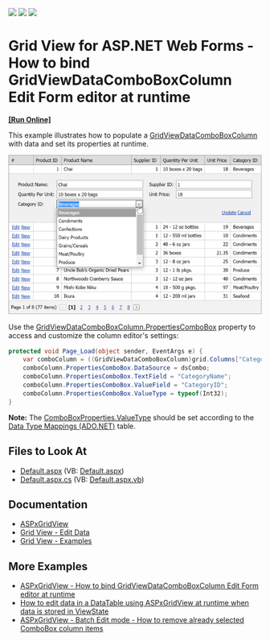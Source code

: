 <!-- default badges list -->
![](https://img.shields.io/endpoint?url=https://codecentral.devexpress.com/api/v1/VersionRange/128533412/14.2.3%2B)
[![](https://img.shields.io/badge/Open_in_DevExpress_Support_Center-FF7200?style=flat-square&logo=DevExpress&logoColor=white)](https://supportcenter.devexpress.com/ticket/details/E3591)
[![](https://img.shields.io/badge/📖_How_to_use_DevExpress_Examples-e9f6fc?style=flat-square)](https://docs.devexpress.com/GeneralInformation/403183)
<!-- default badges end -->

# Grid View for ASP.NET Web Forms - How to bind GridViewDataComboBoxColumn Edit Form editor at runtime

<!-- run online -->
**[[Run Online]](https://codecentral.devexpress.com/e3591/)**
<!-- run online end -->


This example illustrates how to populate a [GridViewDataComboBoxColumn](https://docs.devexpress.com/AspNet/DevExpress.Web.GridViewDataComboBoxColumn?p=netframework) with data and set its properties at runtime.

![A grid with an edit form](images/grid-with-edit-form.png)

Use the [GridViewDataComboBoxColumn.PropertiesComboBox](https://docs.devexpress.com/AspNet/DevExpress.Web.GridViewDataComboBoxColumn.PropertiesComboBox) property to access and customize the column editor's settings:

```cs
protected void Page_Load(object sender, EventArgs e) {
    var comboColumn = ((GridViewDataComboBoxColumn)grid.Columns["CategoryID"]);
    comboColumn.PropertiesComboBox.DataSource = dsCombo;
    comboColumn.PropertiesComboBox.TextField = "CategoryName";
    comboColumn.PropertiesComboBox.ValueField = "CategoryID";
    comboColumn.PropertiesComboBox.ValueType = typeof(Int32);
}
```

**Note:** The [ComboBoxProperties.ValueType](https://docs.devexpress.com/AspNet/DevExpress.Web.ComboBoxProperties.ValueType) should be set according to the [Data Type Mappings (ADO.NET)](https://docs.microsoft.com/en-us/dotnet/framework/data/adonet/sql-server-data-type-mappings) table.



## Files to Look At

* [Default.aspx](./CS/WebSite/Default.aspx) (VB: [Default.aspx](./VB/WebSite/Default.aspx))
* [Default.aspx.cs](./CS/WebSite/Default.aspx.cs) (VB: [Default.aspx.vb](./VB/WebSite/Default.aspx.vb))

## Documentation

* [ASPxGridView](https://docs.devexpress.com/AspNet/DevExpress.Web.ASPxGridView)
* [Grid View - Edit Data](https://docs.devexpress.com/AspNet/3712/components/grid-view/concepts/edit-data)
* [Grid View - Examples](https://docs.devexpress.com/AspNet/3768/components/grid-view/examples)

## More Examples

* [ASPxGridView - How to bind GridViewDataComboBoxColumn Edit Form editor at runtime](https://github.com/DevExpress-Examples/aspxgridview-batch-edit-how-to-calculate-values-on-the-fly-t114539)
* [How to edit data in a DataTable using ASPxGridView at runtime when data is stored in ViewState](https://github.com/DevExpress-Examples/how-to-edit-data-in-a-datatable-using-aspxgridview-at-runtime-when-data-is-stored-in-viewsta-e2945)
* [ASPxGridView - Batch Edit mode - How to remove already selected ComboBox column items](https://github.com/DevExpress-Examples/aspxgridview-batch-edit-mode-how-to-remove-already-selected-combobox-column-items-t449262)